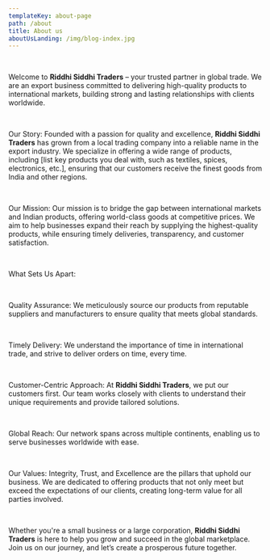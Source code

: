 ```yaml
---
templateKey: about-page
path: /about
title: About us
aboutUsLanding: /img/blog-index.jpg
---
```

<br>

Welcome to **Riddhi Siddhi Traders** – your trusted partner in global trade. We are an export business committed to delivering high-quality products to international markets, building strong and lasting relationships with clients worldwide.

<br>

Our Story: Founded with a passion for quality and excellence, **Riddhi Siddhi Traders** has grown from a local trading company into a reliable name in the export industry. We specialize in offering a wide range of products, including \[list key products you deal with, such as textiles, spices, electronics, etc.], ensuring that our customers receive the finest goods from India and other regions.

<br>

Our Mission: Our mission is to bridge the gap between international markets and Indian products, offering world-class goods at competitive prices. We aim to help businesses expand their reach by supplying the highest-quality products, while ensuring timely deliveries, transparency, and customer satisfaction.

<br>

What Sets Us Apart:

<br>

Quality Assurance: We meticulously source our products from reputable suppliers and manufacturers to ensure quality that meets global standards.

<br>

Timely Delivery: We understand the importance of time in international trade, and strive to deliver orders on time, every time.

<br>

Customer-Centric Approach: At **Riddhi Siddhi Traders**, we put our customers first. Our team works closely with clients to understand their unique requirements and provide tailored solutions.

<br>

Global Reach: Our network spans across multiple continents, enabling us to serve businesses worldwide with ease.

<br>

Our Values: Integrity, Trust, and Excellence are the pillars that uphold our business. We are dedicated to offering products that not only meet but exceed the expectations of our clients, creating long-term value for all parties involved.

<br>

Whether you're a small business or a large corporation, **Riddhi Siddhi Traders** is here to help you grow and succeed in the global marketplace. Join us on our journey, and let’s create a prosperous future together.